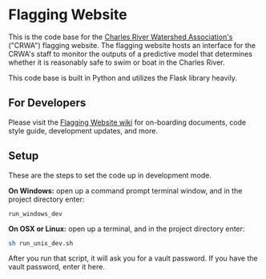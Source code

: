 # Flagging Website

This is the code base for the [Charles River Watershed Association's](https://crwa.org/) ("CRWA") flagging website. The flagging website hosts an interface for the CRWA's staff to monitor the outputs of a predictive model that determines whether it is reasonably safe to swim or boat in the Charles River.

This code base is built in Python and utilizes the Flask library heavily.

## For Developers

Please visit the [Flagging Website wiki](https://github.com/codeforboston/flagging/wiki) for on-boarding documents, code style guide, development updates, and more.

## Setup

These are the steps to set the code up in development mode.

**On Windows:** open up a command prompt terminal window, and in the project directory enter:

```commandline
run_windows_dev
```

**On OSX or Linux:** open up a terminal, and in the project directory enter:

```bash
sh run_unix_dev.sh
```

After you run that script, it will ask you for a vault password. If you have the vault password, enter it here.
